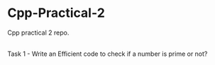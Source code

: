 # Cpp-Practical-2

Cpp practical 2 repo.

<br>
Task 1 - Write an Efficient code to check if a number is prime or not?
